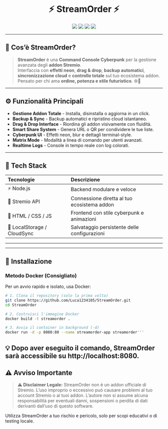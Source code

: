 <h1 align="center">⚡ StreamOrder ⚡</h1>

<p align="center">
  <img src="https://img.shields.io/badge/Version-1.0.0-purple?style=for-the-badge&logo=stremio" />
  <img src="https://img.shields.io/badge/Build-Stable-cyan?style=for-the-badge" />
  <img src="https://img.shields.io/badge/Theme-Cyberpunk-ff00ff?style=for-the-badge&logoColor=white" />
  <img src="https://img.shields.io/badge/License-Unlicensed-red?style=for-the-badge" />
</p>

---

## 💠 Cos’è StreamOrder?

> **StreamOrder** è una **Command Console Cyberpunk** per la gestione avanzata degli **addon Stremio**.  
> Interfaccia con **effetti neon**, **drag & drop**, **backup automatici**, **sincronizzazione cloud** e **controllo totale** sul tuo ecosistema addon.  
> Pensato per chi ama **ordine, potenza e stile futuristico**. ⚙️💜

---
## ⚙️ Funzionalità Principali

* **Gestione Addon Totale** - Installa, disinstalla o aggiorna in un click.
* **Backup & Sync** - Backup automatici e ripristino cloud istantaneo.
* **Drag & Drop Interface** - Riordina gli addon visivamente con fluidità.
* **Smart Share System** - Genera URL o QR per condividere le tue liste.
* **Cyberpunk UI** - Effetti neon, blur e dettagli terminal-style.
* **Matrix Mode** - Modalità a linea di comando per utenti avanzati.
* **Realtime Logs** - Console in tempo reale con log colorati.

---

## 🧠 Tech Stack

| Tecnologie | Descrizione |
| :--- | :--- |
| ⚡ Node.js | Backend modulare e veloce |
| 🧩 Stremio API | Connessione diretta al tuo ecosistema addon |
| 🎨 HTML / CSS / JS | Frontend con stile cyberpunk e animazioni |
| 🧬 LocalStorage / CloudSync | Salvataggio persistente delle configurazioni |

---

 ---

## 🚀 Installazione

### Metodo Docker (Consigliato)

Per un avvio rapido e isolato, usa Docker:

```bash
# 1. Clona il repository (solo la prima volta)
git clone https://github.com/Luca1234105/StreamOrder.git
cd StreamOrder

# 2. Costruisci l'immagine Docker
docker build -t streamorder .

# 3. Avvia il container in background (-d)
docker run -d -p 8080:80 --name streamorder-app streamorder'''
 ```
💡 Dopo aver eseguito il comando, StreamOrder sarà accessibile su http://localhost:8080.
---
## ⚠️ Avviso Importante

> **⚠️ Disclaimer Legale:**
> StreamOrder non è un addon ufficiale di Stremio.
> L’uso improprio o eccessivo può causare problemi al tuo account Stremio o ai tuoi addon.
> L’autore non si assume alcuna responsabilità per eventuali danni, sospensioni o perdita di dati derivanti dall’uso di questo software.

Utilizza StreamOrder a tuo rischio e pericolo, solo per scopi educativi o di testing locale.
